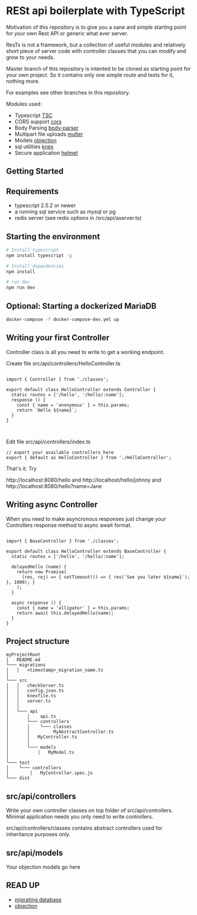 RESt api boilerplate with TypeScript
==========================================

Motivation of this repository is to give you a sane and simple starting point for your own
Rest API or generic what ever server.  

ResTs is not a framework, but a collection of useful modules and relatively short piece of server code with controller classes that you can modify and grow to your needs.

Master branch of this repository is intented to be cloned as starting point for your own
project. So it contains only one simple route and tests for it, nothing more.

For examples see other branches in this repository.

Modules used:

- Typescript [TSC](http://www.typescriptlang.org/)
- CORS support [cors](https://github.com/troygoode/node-cors)
- Body Parsing [body-parser](https://github.com/expressjs/body-parser)
- Multipart file uploads [multer](https://github.com/expressjs/multer)
- Models [objection](http://vincit.github.io/objection.js/#models)
- sql utilities [knex](http://knexjs.org/)
- Secure application [helmet](https://helmetjs.github.io/)



Getting Started
---------------

## Requirements
- typescript 2.5.2 or newer 
- a running sql service such as mysql or pg
- redis server (see redis options in  /src/api/aserver.ts)

## Starting the environment

```sh
# Install typescript
npm install typescript -g

# Install dependencies
npm install

# run dev
npm run dev

```

## Optional: Starting a dockerized MariaDB

```sh
docker-compose -f docker-compose-dev.yml up

```

## Writing your first Controller
Controller class is all you need to write to get a working endpoint.

 Create file src/api/controllers/HelloController.ts

```

import { Controller } from './classes';

export default class HelloController extends Controller {
  static routes = ['/hello', '/hello/:name'];
  response () {
    const { name = 'anonymous' } = this.params;
    return `Hello ${name}`;
  }
}



```

 Edit file src/api/controllers/index.ts

```
// export your available controllers here
export { default as HelloController } from './HelloController';

```

That's it. Try 

 http://localhost:8080/hello   and  http://localhost/hello/johnny and http://localhost:8080/hello?name=Jane


## Writing async Controller

When you need to make asyncronous responses just change your
Controllers response method to async await format.

```

import { BaseController } from './classes';

export default class HelloController extends BaseController {
  static routes = ['/hello', '/hello/:name'];

  delayedHello (name) {
    return new Promise(
      (res, rej) => { setTimeout(() => { res(`See you later ${name}`); }, 1000); }
    );
  }

  async response () {
    const { name = 'alligator' } = this.params;
    return await this.delayedHello(name);
  }
}

```


Project structure
-----------------

```
myProjectRoot
│   README.md
└─── migrations
│   │   <timestamp>_migration_name.ts   
│
└─── src
│   │   checkServer.ts
│   │   config.json.ts
│   │   knexfile.ts
│   │   server.ts
│   │   
│   └─── api
│       │    api.ts
│       └─── controllers
│       │    └─── classes 
│       │         MyAbstractController.ts
│       │   MyController.ts
│       │   
│       └─── models
│           │   MyModel.ts
│
└─── test
│    └─── controllers
│        │   MyController.spec.js
└─── dist
```

## src/api/controllers
Write your own controller classes on top folder of src/api/controllers. 
Minimal application needs you only need to write controllers.

src/api/controllers/classes contains abstract controllers used for inheritance purposes only.

## src/api/models
Your objection models go here





READ UP
-------
- [migrating database](http://knexjs.org/#Migrations)
- [objection](http://vincit.github.io/objection.js/#introduction)

